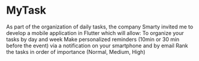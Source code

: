# MyTask
As part of the organization of daily tasks, the company Smarty invited me to develop a mobile application in Flutter which will allow: To organize your tasks by day and week Make personalized reminders (10min or 30 min before the event) via a notification on your smartphone and by email Rank the tasks in order of importance (Normal, Medium, High)
